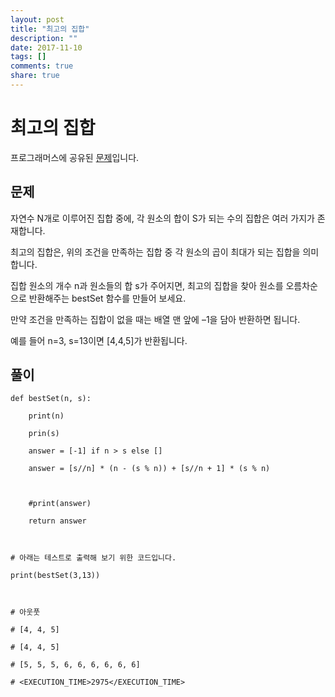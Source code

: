 ```yaml
---
layout: post
title: "최고의 집합"
description: ""
date: 2017-11-10
tags: []
comments: true
share: true
---
```


# 최고의 집합

프로그래머스에 공유된 [문제](https://www.welcomekakao.com/learn/challenge_codes/38)입니다.

  

## 문제

  

자연수 N개로 이루어진 집합 중에, 각 원소의 합이 S가 되는 수의 집합은 여러 가지가 존재합니다.

  

최고의 집합은, 위의 조건을 만족하는 집합 중 각 원소의 곱이 최대가 되는 집합을 의미합니다.

집합 원소의 개수 n과 원소들의 합 s가 주어지면, 최고의 집합을 찾아 원소를 오름차순으로 반환해주는 bestSet 함수를 만들어 보세요.

만약 조건을 만족하는 집합이 없을 때는 배열 맨 앞에 –1을 담아 반환하면 됩니다.

  

예를 들어 n=3, s=13이면 [4,4,5]가 반환됩니다.

  

## 풀이

  

    def bestSet(n, s):
    
        print(n)
    
        prin(s)
    
        answer = [-1] if n > s else []
    
        answer = [s//n] * (n - (s % n)) + [s//n + 1] * (s % n)
    
        
    
        #print(answer)
    
        return answer
    
    
    
    # 아래는 테스트로 출력해 보기 위한 코드입니다.
    
    print(bestSet(3,13))
    
    
    
    # 아웃풋
    
    # [4, 4, 5]
    
    # [4, 4, 5]
    
    # [5, 5, 5, 6, 6, 6, 6, 6, 6]
    
    # <EXECUTION_TIME>2975</EXECUTION_TIME>
  

